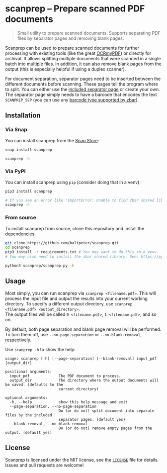# scanprep – Prepare scanned PDF documents

> Small utility to prepare scanned documents. Supports separating PDF files by separator pages and removing blank pages.

<!-- TODO: GIF showing how to use scanprep -->

Scanprep can be used to prepare scanned documents for further processing with existing tools (like the great [OCRmyPDF](https://github.com/jbarlow83/OCRmyPDF)) or directly for archival. It allows splitting multiple documents that were scanned in a single batch into multiple files. In addition, it can also remove blank pages from the output (this is especially helpful if using a duplex scanner).

For document separation, separator pages need to be inserted between the different documents before scanning. These pages tell the program where to split. You can either use the [included separator page](/separator-page.pdf) or create your own. The separator page simply needs to have a barcode that encodes the text `SCANPREP_SEP` (you can use any [barcode type supported by zbar](http://zbar.sourceforge.net/about.html)).

## Installation

### Via Snap

You can install scanprep from the [Snap Store](https://snapcraft.io/scanprep):

```sh
snap install scanprep

scanprep -h
```

### Via PyPI

You can install scanprep using `pip` (consider doing that in a venv):

```sh
pip3 install scanprep

# If you see an error like "ImportError: Unable to find zbar shared library", you need to install zbar yourself. See: https://pypi.org/project/pyzbar/
scanprep -h
```

### From source

To install scanprep from source, clone this repository and install the dependencies:

```sh
git clone https://github.com/baltpeter/scanprep.git
cd scanprep
pip3 install -r requirements.txt # You may want to do this in a venv.
# You may also need to install the zbar shared library. See: https://pypi.org/project/pyzbar/

python3 scanprep/scanprep.py -h
```

## Usage

Most simply, you can run scanprep via `scanprep <filename.pdf>`. This will process the input file and output the results into your current working directory. To specify a different output directory, use `scanprep <filename.pdf> <output_directory>`.  
The output files will be called `0-<filename.pdf>`, `1-<filename.pdf>`, and so on.

By default, both page separation and blank page removal will be performed. To turn them off, use `--no-page-separation` or `--no-blank-removal`, respectively.

Use `scanprep -h` to show the help:

```
usage: scanprep [-h] [--page-separation] [--blank-removal] input_pdf [output_dir]

positional arguments:
  input_pdf             The PDF document to process.
  output_dir            The directory where the output documents will be saved. (defaults to the
                        current directory)

optional arguments:
  -h, --help            show this help message and exit
  --page-separation, --no-page-separation
                        Do (or do not) split document into separate files by the included
                        separator pages. (default yes)
  --blank-removal, --no-blank-removal
                        Do (or do not) remove empty pages from the output. (default yes)
```

## License

Scanprep is licensed under the MIT license, see the [`LICENSE`](/LICENSE) file for details. Issues and pull requests are welcome!
